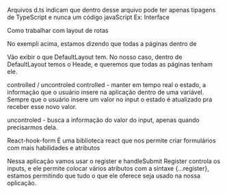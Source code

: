 Arquivos d.ts indicam que dentro desse arquivo pode ter apenas tipagens de TypeScript e nunca um código javaScript
Ex: Interface


Como trabalhar com layout de rotas 
<!-- <Routes>
      <Route path="/" element={<DefaultLayout />}>
        <Route path="/" element={<Home />} />
        <Route path="/history" element={<History />} />
      </Route>
</Routes> -->
No exempli acima, estamos dizendo que todas a páginas dentro de 
<!-- <Route path="/" element={<DefaultLayout />}> -->
Vão exibir o que DefaultLayout tem. No nosso caso, dentro de DefaultLayout temos o Heade, e queremos que todas as páginas tenham ele.


controlled / uncontroled
controlled - manter em tempo real o estado, a informação que o usuário insere na aplicação dentro de uma variável.
Sempre que o usuário insere um valor no input o estado é atualizado pra receber esse novo valor.

uncontroled - busca a informação do valor do input, apenas quando precisarmos dela.

React-hook-form
É uma biblioteca react que nos permite criar formulários com mais habilidades e atributos

Nessa aplicação vamos usar o register e handleSubmit
Register controla os inputs, e ele permite colocar vários atributos com a sintaxe {...register}, estamos permitindo que tudo o que ele oferece seja usado na nossa oplicação.